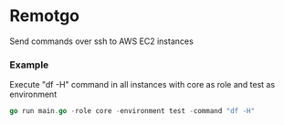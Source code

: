 # Remotgo

Send commands over ssh to AWS EC2 instances

### Example
Execute "df -H" command in all instances with core as role and test as environment
```go
go run main.go -role core -environment test -command "df -H"
```

